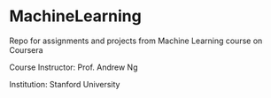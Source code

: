 # MachineLearning
Repo for assignments and projects from Machine Learning course on Coursera

Course Instructor: Prof. Andrew Ng

Institution: Stanford University
